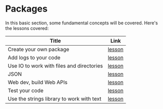 # Packages

In this basic section, some fundamental concepts will be covered. Here's the lessons covered:

|Title  |Link  |
|---------|---------|
|Create your own package |  [lesson](./01-package/README.md) |
|Add logs to your code | [lesson](./02-logs/README.md) |
|Use IO to work with files and directories | [lesson](./03-io/README.md) |
|JSON | [lesson](./04-json/README.md) |
|Web dev, build Web APIs | [lesson](./06-web-dev/README.md) |
|Test your code | [lesson](./06-testing/README.md) |
|Use the strings library to work with text | [lesson](./07-strings/README.md) |
